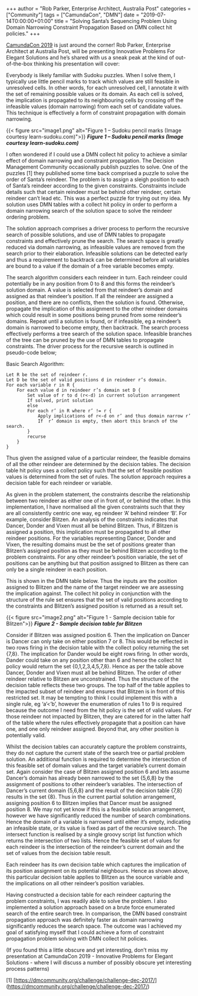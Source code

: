 +++
author = "Rob Parker, Enterprise Architect,  Australia Post"
categories = ["Community"]
tags = ["CamundaCon", "DMN"]
date = "2019-07-14T0:00:00+01:00"
title = "Solving Santa’s Sequencing Problem Using Domain Narrowing Constraint Propagation Based on DMN collect hit policies."
+++

[CamundaCon 2019](https://www.camundacon.com) is just around the corner! Rob Parker, Enterprise Architect at Australia Post, will be presenting Innovative Problems For Elegant Solutions and he’s shared with us a sneak peak at the kind of out-of-the-box thinking his presentation will cover:

Everybody is likely familiar with Sudoku puzzles. When I solve them, I typically use little pencil marks to track which values are still feasible in unresolved cells. In other words, for each unresolved cell, I annotate it with the set of remaining possible values or its domain. As each cell is solved, the implication is propagated to its neighbouring cells by crossing off the infeasible values (domain narrowing) from each set of candidate values.  This technique is effectively a form of constraint propagation with domain narrowing.

<!--more-->
{{< figure src="image1.png" alt="Figure 1 – Sudoku pencil marks (Image courtesy learn-sudoku.com)">}}
<b><i>Figure 1 – Sudoku pencil marks (Image courtesy learn-sudoku.com)</i></b>

I often wondered if I could use a DMN collect hit policy to achieve a similar effect of domain narrowing and constraint propagation.  The Decision Management Community occasionally publish puzzles to solve. One of the puzzles [1] they published some time back comprised a puzzle to solve the order of Santa’s reindeer. The problem is to assign a sleigh position to each of Santa’s reindeer according to the given constraints. Constraints include details such that certain reindeer must be behind other reindeer, certain reindeer can’t lead etc. This was a perfect puzzle for trying out my idea. My solution uses DMN tables with a collect hit policy in order to perform a domain narrowing search of the solution space to solve the reindeer ordering problem.

The solution approach comprises a driver process to perform the recursive search of possible solutions, and use of DMN tables to propagate constraints and effectively prune the search. The search space is greatly reduced via domain narrowing, as infeasible values are removed from the search prior to their elaboration. Infeasible solutions can be detected early and thus a requirement to backtrack can be determined before all variables are bound to a value if the domain of a free variable becomes empty.

The search algorithm considers each reindeer in turn. Each reindeer could potentially be in any position from 0 to 8 and this forms the reindeer’s solution domain. A value is selected from that reindeer’s domain and assigned as that reindeer’s position. If all the reindeer are assigned a position, and there are no conflicts, then the solution is found. Otherwise, propagate the implication of this assignment to the other reindeer domains which could result in some positions being pruned from some reindeer’s domains. Repeat until a solution is found, or if infeasible, eg a reindeer’s domain is narrowed to become empty, then backtrack. The search process effectively performs a tree search of the solution space. Infeasible branches of the tree can be pruned by the use of DMN tables to propagate constraints. The driver process for the recursive search is outlined in pseudo-code below;

Basic Search Algorithm:

```
Let R be the set of reindeer r.
Let D be the set of valid positions d in reindeer r’s domain.
For each variable r in R {
	For each value d in reindeer r’s domain set D {
		Set value of r to d (r<-d) in current solution arrangement
		If solved, print solution
		else
		For each r’ in R where r’ != r {
			Apply implications of r<-d on r’ and thus domain narrow r’
			If  r’ domain is empty, then abort this branch of the search.
		}
		recurse		
	}
}
```
Thus given the assigned value of a particular reindeer, the feasible domains of all the other reindeer are determined by the decision tables. The decision table hit policy uses a collect policy such that the set of feasible position values is determined from the set of rules. The solution approach requires a decision table for each reindeer or variable.

As given in the problem statement, the constraints describe the relationship between two reindeer as either one of in front of, or behind the other. In this implementation, I have normalised all the given constraints such that they are all consistently centric one way, eg reindeer ‘A’ behind reindeer ‘B’. For example, consider Blitzen. An analysis of the constraints indicates that Dancer, Donder and Vixen must all be behind Blitzen. Thus, if Blitzen is assigned a position, this implication must be propagated to all other reindeer positions. For the variables representing Dancer, Donder and Vixen, the resulting domains must be the set of positions greater than Blitzen’s assigned position as they must be behind Blitzen according to the problem constraints. For any other reindeer’s position variable, the set of positions can be anything but that position assigned to Blitzen as there can only be a single reindeer in each position.

This is shown in the DMN table below.  Thus the inputs are the position assigned to Blitzen and the name of the target reindeer we are assessing the implication against. The collect hit policy in conjunction with the structure of the rule set ensures that the set of valid positions according to the constraints and Blitzen’s assigned position is returned as a result set.

{{< figure src="image2.png" alt="Figure 1 - Sample decision table for Blitzen">}}
<b><i>Figure 2 - Sample decision table for Blitzen</i></b>

Consider if Blitzen was assigned position 6. Then the implication on Dancer is Dancer can only take on either position 7 or 8. This would be reflected in two rows firing in the decision table with the collect policy returning the set {7,8}. The implication for Dander would be eight rows firing. In other words, Dander could take on any position other than 6 and hence the collect hit policy would return the set {0,1,2,3,4,5,7,8}.
Hence as per the table above Dancer, Donder and Vixen must all be behind Blitzen. The order of other reindeer relative to Blitzen are unconstrained. Thus the structure of the decision table reflects these two groups. The top half of the table applies to the impacted subset of reindeer and ensures that Blitzen is in front of this restricted set. It may be tempting to think I could implement this with a single rule, eg ‘a’<’b’, however the enumeration of rules 1 to 9 is required because the outcome I need from the hit policy is the set of valid values. For those reindeer not impacted by Blitzen, they are catered for in the latter half of the table where the rules effectively propagate that a position can have one, and one only reindeer assigned. Beyond that, any other position is potentially valid.

Whilst the decision tables can accurately capture the problem constraints, they do not capture the current state of the search tree or partial problem solution. An additional function is required to determine the intersection of this feasible set of domain values and the target variable’s current domain set. Again consider the case of Blitzen assigned position 6 and lets assume Dancer’s domain has already been narrowed to the set {5,6,8}  by the assignment of positions to other reindeer’s variables. The intersection of Dancer’s current domain {5,6,8} and the result of the decision table {7,8} results in the set {8}. Thus in the current partial solution arrangement, assigning position 6 to Blitzen implies that Dancer must be assigned position 8. We may not yet know if this is a feasible solution arrangement, however we have significantly reduced the number of search combinations.
Hence the domain of a variable is narrowed until either it’s empty, indicating an infeasible state, or its value is fixed as part of the recursive search. The intersect function is realised by a single groovy script list function which returns the intersection of two lists. Hence the feasible set of values for each reindeer is the intersection of the reindeer’s current domain and the set of values from the decision table result.

Each reindeer has its own decision table which captures the implication of its position assignment on its potential neighbours. Hence as shown above, this particular decision table applies to Blitzen as the source variable and the implications on all other reindeer’s position variables.

Having constructed a decision table for each reindeer capturing the problem constraints, I was readily able to solve the problem. I also implemented a solution approach based on a brute force enumerated search of the entire search tree. In comparison, the DMN based constraint propagation approach was definitely faster as domain narrowing significantly reduces the search space. The outcome was I achieved my goal of satisfying myself that I could achieve a form of constraint propagation problem solving with DMN collect hit policies.

(If you found this a little obscure and yet interesting, don’t miss my presentation at CamundaCon 2019 - Innovative Problems for Elegant Solutions - where I will discuss a number of possibly obscure yet interesting process patterns)

\[1\] [https://dmcommunity.org/challenge/challenge-dec-2017/] (https://dmcommunity.org/challenge/challenge-dec-2017/)
